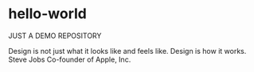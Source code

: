 # hello-world
JUST A DEMO REPOSITORY

Design is not just what it looks like and feels like. Design is how it works.
Steve Jobs
Co-founder of Apple, Inc.
